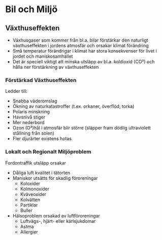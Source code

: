 # Bil och Miljö

## Växthuseffekten

* Växhusgaser som kommer från bl.a. bilar förstärkar den naturligt växthuseffekten i jordens atmosfär och orsakar klimat förändring
* Små temperatur förändrigar i klimat har stora konsekvenser för livet i jordet och maniskosamhället
* Det är speciell viktigt att minska utsläpp av bl.a. koldioxid (CO²) och hålla ner förstärkning av växthuseffekten

### Förstärkad Växthuseffekten

Ledder till:

* Snabba väderomslag
* Ökning av naturkatastroffer (t.ex. orkaner, överflöd, torka)
* Polaris minskning
* Havsnivå stiger
* Mer nederbord
* Ozon (O³)hål i atmosfär blir större (släpper fram dödlig ultraviolett stållning från solen)
* Fler djurärter existens hotas

### Lokalt och Regionalt Miljöproblem

Fordontraffik utsläpp orsakar 

* Dåliga luft kvalitet i tätorten
* Maniskor utsätts för skadlig föroreningar
  * Koloxider
  * Kolmonoxider
  * Kväveoxider
  * Kolvätten
  * Partiklar
  * Buller
* Hälsoproblem orsakad av luftföroreningar 
  * Luftvägs-, hjärt- eller kärlsjukdomar
  * Astma
  * Allergier

